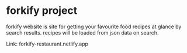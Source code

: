 # forkify project
forkify website is site for getting your favourite food recipes at glance by search results.
recipes will be loaded from json data on search.


Link: forkify-restaurant.netlify.app
